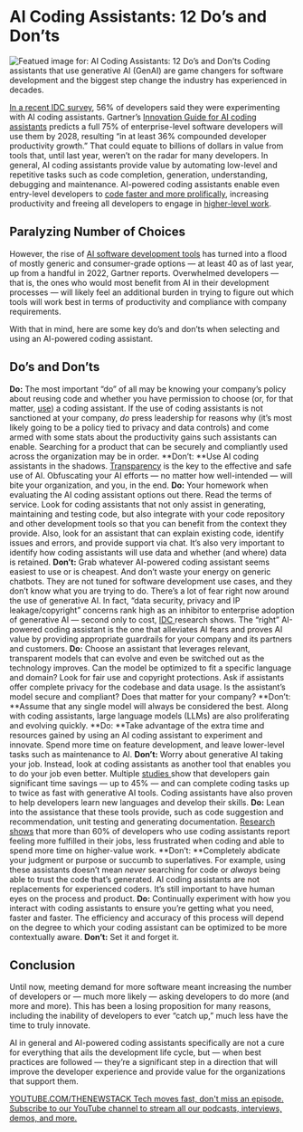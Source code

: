 # AI Coding Assistants: 12 Do’s and Don’ts
![Featued image for: AI Coding Assistants: 12 Do’s and Don’ts](https://cdn.thenewstack.io/media/2024/08/5ffea85d-coding-assistant-do-dont-1024x576.jpg)
Coding assistants that use generative AI (GenAI) are game changers for software development and the biggest step change the industry has experienced in decades.

[In a recent IDC survey](https://www.computerworld.com/article/3711404/heres-why-half-of-developers-will-soon-use-ai-augmented-software.html), 56% of developers said they were experimenting with AI coding assistants. Gartner’s [Innovation Guide for AI coding assistants](https://www.scribd.com/document/698988260/Gartner-Innovation-Guide-for-AI-Coding-Assistants) predicts a full 75% of enterprise-level software developers will use them by 2028, resulting “in at least 36% compounded developer productivity growth.” That could equate to billions of dollars in value from tools that, until last year, weren’t on the radar for many developers.
In general, AI coding assistants provide value by automating low-level and repetitive tasks such as code completion, generation, understanding, debugging and maintenance. AI-powered coding assistants enable even entry-level developers to [code faster and more prolifically](https://thenewstack.io/ebooks/generative-ai/how-generative-ai-transforms-software-development/), increasing productivity and freeing all developers to engage in [higher-level work](https://thenewstack.io/5-software-development-skills-ai-will-render-obsolete/).

## Paralyzing Number of Choices
However, the rise of [AI software development tools](https://thenewstack.io/is-ai-a-job-killer-ai-driven-development-tools-offer-clues/) has turned into a flood of mostly generic and consumer-grade options — at least 40 as of last year, up from a handful in 2022, Gartner reports. Overwhelmed developers — that is, the ones who would most benefit from AI in their development processes — will likely feel an additional burden in trying to figure out which tools will work best in terms of productivity and compliance with company requirements.

With that in mind, here are some key do’s and don’ts when selecting and using an AI-powered coding assistant.

## Do’s and Don’ts
**Do:** The most important “do” of all may be knowing your company’s policy about reusing code and whether you have permission to choose (or, for that matter, [use](https://www.axios.com/2024/03/29/congress-house-strict-ban-microsoft-copilot-staffers)) a coding assistant. If the use of coding assistants is not sanctioned at your company, *do* press leadership for reasons why (it’s most likely going to be a policy tied to privacy and data controls) and come armed with some stats about the productivity gains such assistants can enable. Searching for a product that can be securely and compliantly used across the organization may be in order.
**Don’t: **Use AI coding assistants in the shadows. [Transparency](https://thenewstack.io/transparency-from-behind-the-generative-ai-curtain/) is the key to the effective and safe use of AI. Obfuscating your AI efforts — no matter how well-intended — will bite your organization, and you, in the end.
**Do:** Your homework when evaluating the AI coding assistant options out there. Read the terms of service. Look for coding assistants that not only assist in generating, maintaining and testing code, but also integrate with your code repository and other development tools so that you can benefit from the context they provide. Also, look for an assistant that can explain existing code, identify issues and errors, and provide support via chat. It’s also very important to identify how coding assistants will use data and whether (and where) data is retained.
**Don’t:** Grab whatever AI-powered coding assistant seems easiest to use or is cheapest. And don’t waste your energy on generic chatbots. They are not tuned for software development use cases, and they don’t know what you are trying to do. There’s a lot of fear right now around the use of generative AI. In fact, “data security, privacy and IP leakage/copyright” concerns rank high as an inhibitor to enterprise adoption of generative AI — second only to cost, [IDC ](https://www.idc.com/getdoc.jsp?containerId=US50789223)research shows. The “right” AI-powered coding assistant is the one that alleviates AI fears and proves AI value by providing appropriate guardrails for your company and its partners and customers.
**Do:** Choose an assistant that leverages relevant, transparent models that can evolve and even be switched out as the technology improves. Can the model be optimized to fit a specific language and domain? Look for fair use and copyright protections. Ask if assistants offer complete privacy for the codebase and data usage. Is the assistant’s model secure and compliant? Does that matter for your company?
**Don’t: **Assume that any single model will always be considered the best. Along with coding assistants, large language models (LLMs) are also proliferating and evolving quickly.
**Do: **Take advantage of the extra time and resources gained by using an AI coding assistant to experiment and innovate. Spend more time on feature development, and leave lower-level tasks such as maintenance to AI.
**Don’t:** Worry about generative AI taking your job. Instead, look at coding assistants as another tool that enables you to do your job even better. Multiple [studies ](https://www.mckinsey.com/capabilities/mckinsey-digital/our-insights/unleashing-developer-productivity-with-generative-ai#/)show that developers gain significant time savings — up to 45% — and can complete coding tasks up to twice as fast with generative AI tools. Coding assistants have also proven to help developers learn new languages and develop their skills.
**Do:** Lean into the assistance that these tools provide, such as code suggestion and recommendation, unit testing and generating documentation. [Research shows](https://jakobnielsenphd.substack.com/p/ai-makes-happy-geeks) that more than 60% of developers who use coding assistants report feeling more fulfilled in their jobs, less frustrated when coding and able to spend more time on higher-value work.
**Don’t: **Completely abdicate your judgment or purpose or succumb to superlatives. For example, using these assistants doesn’t mean *never* searching for code or *always* being able to trust the code that’s generated. AI coding assistants are not replacements for experienced coders. It’s still important to have human eyes on the process and product.
**Do:** Continually experiment with how you interact with coding assistants to ensure you’re getting what you need, faster and faster. The efficiency and accuracy of this process will depend on the degree to which your coding assistant can be optimized to be more contextually aware.
**Don’t:** Set it and forget it.
## Conclusion
Until now, meeting demand for more software meant increasing the number of developers or — much more likely — asking developers to do more (and more and more). This has been a losing proposition for many reasons, including the inability of developers to ever “catch up,” much less have the time to truly innovate.

AI in general and AI-powered coding assistants specifically are not a cure for everything that ails the development life cycle, but — when best practices are followed — they’re a significant step in a direction that will improve the developer experience and provide value for the organizations that support them.

[
YOUTUBE.COM/THENEWSTACK
Tech moves fast, don't miss an episode. Subscribe to our YouTube
channel to stream all our podcasts, interviews, demos, and more.
](https://youtube.com/thenewstack?sub_confirmation=1)